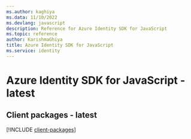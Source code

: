 ```yaml
---
ms.author: kaghiya
ms.data: 11/10/2022
ms.devlang: javascript
description: Reference for Azure Identity SDK for JavaScript
ms.topic: reference
author: KarishmaGhiya
title: Azure Identity SDK for JavaScript
ms.service: identity
---
```

# Azure Identity SDK for JavaScript - latest

## Client packages - latest
[!INCLUDE [client-packages](identity-client-index.md)]